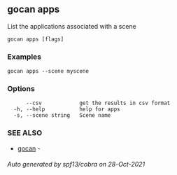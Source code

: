 ## gocan apps

List the applications associated with a scene

```
gocan apps [flags]
```

### Examples

```
gocan apps --scene myscene
```

### Options

```
      --csv            get the results in csv format
  -h, --help           help for apps
  -s, --scene string   Scene name
```

### SEE ALSO

* [gocan](gocan.md)	 - 

###### Auto generated by spf13/cobra on 28-Oct-2021
